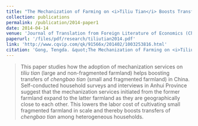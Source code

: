 ```yaml
---
title: "The Mechanization of Farming on <i>Tiliu Tian</i> Boosts Transfers of <i>Chengbao Tian</i>: Theoretical Analysis and Descriptive Evidence from Chizhou, Anhui Province, China."
collection: publications
permalink: /publication/2014-paper1
date: 2014-04-14
venue: 'Journal of Translation from Foreign Literature of Economics (Chinese)'
paperurl: '/files/pdf/research/tiliutian2014.pdf' 
link: 'http://www.cqvip.com/qk/91566x/201402/1003253816.html'
citation: 'Gong, Tengda. &quot;The Mechanization of Farming on <i>Tiliu Tian</i> Boosts Transfers of <i>Chengbao Tian</i>: Theoretical Analysis and Descriptive Evidence from Chizhou, Anhui Province, China.&quot; <i>Journal of Translation from Foreign Literature of Economics (Chinese)</i>. 2 (2014): 71-84.'
---
```

> This paper studies how the adoption of mechanization services on <i>tiliu tian</i> (large and non-fragmented farmland) helps boosting transfers of <i>chengbao tian</i> (small and fragmented farmland) in China. Self-conducted household surveys and interviews in Anhui Province suggest that the mechanization services initiated from the former farmland expand to the latter farmland as they are geographically close to each other. This lowers the labor cost of cultivating small fragmented farmland in scale and thereby boosts transfers of <i>chengbao tian</i> among heterogeneous households.
<br>
